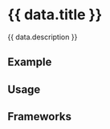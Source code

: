 <script setup>
  import Vue from './vue.md';
  import Elements from './elements.md';
  import React from './react.md';
  import Android from './android.md';
  import iOS from './ios.md';
  import data from './data.json';
  import { mapFrameworkStatuses } from '../utils.js';
</script>

# {{ data.title }}
{{ data.description }}

<components-status v-bind="mapFrameworkStatuses(data.frameworks)" />

## Example
<ThemeSwitcher />
<badge-example />

## Usage

<component-design-guidelines name="Warp - Components / Badge" link="https://www.figma.com/file/nkiRpuVu6XRfvY96BA80H8/Components-overview?type=design&node-id=249-11911&mode=design&t=CxdPkiD3C2rBtqKv-0" />

## Frameworks

<tabs-content>
  <template #react>
    <react />
  </template>
  <template #vue>
    <vue />
  </template>
  <template #elements>
    <elements />
  </template>
  <template #android>
    <android />
  </template>
    <template #iOS>
    <iOS />
  </template>
</tabs-content>

<component-questions />